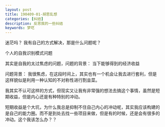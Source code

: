```yaml
---
layout: post
title: 190409-01-胡思乱想
categories: [纠结]
description: 反思我的一些纠结
keywords: 梦呓
---
```

迷茫吗？
我有自己的方式解决，那是什么问题呢？

个人的自我识别模式问题


其实是自我的太过焦虑的问题，问题的背景：
当下能够得到的经济收益

问题背景：
我很焦虑，在这段时间上，其实也有一个机会让我去进行套利，但是这样貌似是利用一种认知的不对称性进行割韭菜。

我其实不认可这样的方式，但现实又让我有非常强的想法去搞这个事情，虽然是短期收益，但是内心还是有种特别的冲动。

短期收益是个大坑，为什么我总是抑制不住自己内心的冲动呢，其实我应该构建的是自己的能力圈。而不是到处去找一些项目来做，但是有的时候，还是会有很多的冲动。这个我该怎么办？？

